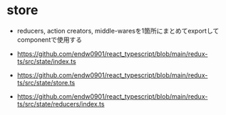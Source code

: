 # store

- reducers, action creators, middle-waresを1箇所にまとめてexportしてcomponentで使用する

- https://github.com/endw0901/react_typescript/blob/main/redux-ts/src/state/index.ts
- https://github.com/endw0901/react_typescript/blob/main/redux-ts/src/state/store.ts
- https://github.com/endw0901/react_typescript/blob/main/redux-ts/src/state/reducers/index.ts
